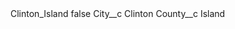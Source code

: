 <?xml version="1.0" encoding="UTF-8"?>
<CustomMetadata xmlns="http://soap.sforce.com/2006/04/metadata" xmlns:xsi="http://www.w3.org/2001/XMLSchema-instance" xmlns:xsd="http://www.w3.org/2001/XMLSchema">
    <label>Clinton_Island</label>
    <protected>false</protected>
    <values>
        <field>City__c</field>
        <value xsi:type="xsd:string">Clinton</value>
    </values>
    <values>
        <field>County__c</field>
        <value xsi:type="xsd:string">Island</value>
    </values>
</CustomMetadata>
